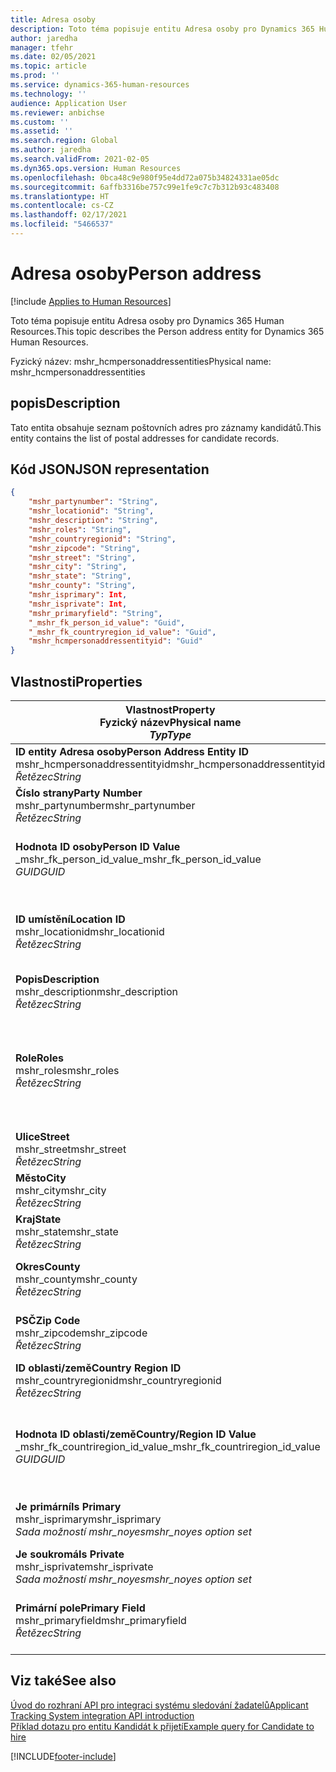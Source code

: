 ```yaml
---
title: Adresa osoby
description: Toto téma popisuje entitu Adresa osoby pro Dynamics 365 Human Resources.
author: jaredha
manager: tfehr
ms.date: 02/05/2021
ms.topic: article
ms.prod: ''
ms.service: dynamics-365-human-resources
ms.technology: ''
audience: Application User
ms.reviewer: anbichse
ms.custom: ''
ms.assetid: ''
ms.search.region: Global
ms.author: jaredha
ms.search.validFrom: 2021-02-05
ms.dyn365.ops.version: Human Resources
ms.openlocfilehash: 0bca48c9e980f95e4dd72a075b34824331ae05dc
ms.sourcegitcommit: 6affb3316be757c99e1fe9c7c7b312b93c483408
ms.translationtype: HT
ms.contentlocale: cs-CZ
ms.lasthandoff: 02/17/2021
ms.locfileid: "5466537"
---
```

# <a name="person-address"></a><span data-ttu-id="83f44-103">Adresa osoby</span><span class="sxs-lookup"><span data-stu-id="83f44-103">Person address</span></span>

[!include [Applies to Human Resources](../includes/applies-to-hr.md)]

<span data-ttu-id="83f44-104">Toto téma popisuje entitu Adresa osoby pro Dynamics 365 Human Resources.</span><span class="sxs-lookup"><span data-stu-id="83f44-104">This topic describes the Person address entity for Dynamics 365 Human Resources.</span></span>

<span data-ttu-id="83f44-105">Fyzický název: mshr_hcmpersonaddressentities</span><span class="sxs-lookup"><span data-stu-id="83f44-105">Physical name: mshr_hcmpersonaddressentities</span></span>

## <a name="description"></a><span data-ttu-id="83f44-106">popis</span><span class="sxs-lookup"><span data-stu-id="83f44-106">Description</span></span>

<span data-ttu-id="83f44-107">Tato entita obsahuje seznam poštovních adres pro záznamy kandidátů.</span><span class="sxs-lookup"><span data-stu-id="83f44-107">This entity contains the list of postal addresses for candidate records.</span></span>

## <a name="json-representation"></a><span data-ttu-id="83f44-108">Kód JSON</span><span class="sxs-lookup"><span data-stu-id="83f44-108">JSON representation</span></span>

```json
{
    "mshr_partynumber": "String",
    "mshr_locationid": "String",
    "mshr_description": "String",
    "mshr_roles": "String",
    "mshr_countryregionid": "String",
    "mshr_zipcode": "String",
    "mshr_street": "String",
    "mshr_city": "String",
    "mshr_state": "String",
    "mshr_county": "String",
    "mshr_isprimary": Int,
    "mshr_isprivate": Int,
    "mshr_primaryfield": "String",
    "_mshr_fk_person_id_value": "Guid",
    "_mshr_fk_countryregion_id_value": "Guid",
    "mshr_hcmpersonaddressentityid": "Guid"
}
```

## <a name="properties"></a><span data-ttu-id="83f44-109">Vlastnosti</span><span class="sxs-lookup"><span data-stu-id="83f44-109">Properties</span></span>

| <span data-ttu-id="83f44-110">Vlastnost</span><span class="sxs-lookup"><span data-stu-id="83f44-110">Property</span></span><br><span data-ttu-id="83f44-111">**Fyzický název**</span><span class="sxs-lookup"><span data-stu-id="83f44-111">**Physical name**</span></span><br><span data-ttu-id="83f44-112">**_Typ_**</span><span class="sxs-lookup"><span data-stu-id="83f44-112">**_Type_**</span></span> | <span data-ttu-id="83f44-113">Použít</span><span class="sxs-lookup"><span data-stu-id="83f44-113">Use</span></span> | <span data-ttu-id="83f44-114">popis</span><span class="sxs-lookup"><span data-stu-id="83f44-114">Description</span></span> |
| --- | --- | --- |
| <span data-ttu-id="83f44-115">**ID entity Adresa osoby**</span><span class="sxs-lookup"><span data-stu-id="83f44-115">**Person Address Entity ID**</span></span><br><span data-ttu-id="83f44-116">mshr_hcmpersonaddressentityid</span><span class="sxs-lookup"><span data-stu-id="83f44-116">mshr_hcmpersonaddressentityid</span></span><br><span data-ttu-id="83f44-117">*Řetězec*</span><span class="sxs-lookup"><span data-stu-id="83f44-117">*String*</span></span> | <span data-ttu-id="83f44-118">Jen pro čtení</span><span class="sxs-lookup"><span data-stu-id="83f44-118">Read-only</span></span><br><span data-ttu-id="83f44-119">Povinná</span><span class="sxs-lookup"><span data-stu-id="83f44-119">Required</span></span> | <span data-ttu-id="83f44-120">Systémem generovaný jedinečný identifikátor pro záznam entity.</span><span class="sxs-lookup"><span data-stu-id="83f44-120">System-generated unique identifier for the entity record.</span></span> |
| <span data-ttu-id="83f44-121">**Číslo strany**</span><span class="sxs-lookup"><span data-stu-id="83f44-121">**Party Number**</span></span><br><span data-ttu-id="83f44-122">mshr_partynumber</span><span class="sxs-lookup"><span data-stu-id="83f44-122">mshr_partynumber</span></span><br><span data-ttu-id="83f44-123">*Řetězec*</span><span class="sxs-lookup"><span data-stu-id="83f44-123">*String*</span></span> | <span data-ttu-id="83f44-124">Čtení/zápis</span><span class="sxs-lookup"><span data-stu-id="83f44-124">Read/write</span></span><br><span data-ttu-id="83f44-125">Povinná</span><span class="sxs-lookup"><span data-stu-id="83f44-125">Required</span></span> | <span data-ttu-id="83f44-126">ID záznamu přidružené strany (osoby).</span><span class="sxs-lookup"><span data-stu-id="83f44-126">The ID of the associated party (person) record.</span></span> |
| <span data-ttu-id="83f44-127">**Hodnota ID osoby**</span><span class="sxs-lookup"><span data-stu-id="83f44-127">**Person ID Value**</span></span><br><span data-ttu-id="83f44-128">_mshr_fk_person_id_value</span><span class="sxs-lookup"><span data-stu-id="83f44-128">_mshr_fk_person_id_value</span></span><br><span data-ttu-id="83f44-129">*GUID*</span><span class="sxs-lookup"><span data-stu-id="83f44-129">*GUID*</span></span> | <span data-ttu-id="83f44-130">Jen pro čtení</span><span class="sxs-lookup"><span data-stu-id="83f44-130">Read-only</span></span><br><span data-ttu-id="83f44-131">Povinná</span><span class="sxs-lookup"><span data-stu-id="83f44-131">Required</span></span><br><span data-ttu-id="83f44-132">Cizí klíč: mshr_dirpersonentityid entity mshr_dirpersonentity</span><span class="sxs-lookup"><span data-stu-id="83f44-132">Foreign key: mshr_dirpersonentityid of mshr_dirpersonentity</span></span> | <span data-ttu-id="83f44-133">Systémem generovaný jedinečný identifikátor záznamu entity strany (osoby).</span><span class="sxs-lookup"><span data-stu-id="83f44-133">The system-generated identifier of the party (person) entity record.</span></span> |
| <span data-ttu-id="83f44-134">**ID umístění**</span><span class="sxs-lookup"><span data-stu-id="83f44-134">**Location ID**</span></span><br><span data-ttu-id="83f44-135">mshr_locationid</span><span class="sxs-lookup"><span data-stu-id="83f44-135">mshr_locationid</span></span><br><span data-ttu-id="83f44-136">*Řetězec*</span><span class="sxs-lookup"><span data-stu-id="83f44-136">*String*</span></span> | <span data-ttu-id="83f44-137">Čtení/zápis</span><span class="sxs-lookup"><span data-stu-id="83f44-137">Read/write</span></span><br><span data-ttu-id="83f44-138">Povinná</span><span class="sxs-lookup"><span data-stu-id="83f44-138">Required</span></span> | <span data-ttu-id="83f44-139">ID místa pro záznam adresy.</span><span class="sxs-lookup"><span data-stu-id="83f44-139">The location ID of the address record.</span></span> <span data-ttu-id="83f44-140">Nastavte v entitě mshr_logisticspostaladdresslocationcdsentity.</span><span class="sxs-lookup"><span data-stu-id="83f44-140">Set up in mshr_logisticspostaladdresslocationcdsentity entity.</span></span> |
| <span data-ttu-id="83f44-141">**Popis**</span><span class="sxs-lookup"><span data-stu-id="83f44-141">**Description**</span></span><br><span data-ttu-id="83f44-142">mshr_description</span><span class="sxs-lookup"><span data-stu-id="83f44-142">mshr_description</span></span><br><span data-ttu-id="83f44-143">*Řetězec*</span><span class="sxs-lookup"><span data-stu-id="83f44-143">*String*</span></span> | <span data-ttu-id="83f44-144">Čtení/zápis</span><span class="sxs-lookup"><span data-stu-id="83f44-144">Read/write</span></span><br><span data-ttu-id="83f44-145">Povinná</span><span class="sxs-lookup"><span data-stu-id="83f44-145">Required</span></span> | <span data-ttu-id="83f44-146">Popis adresy kandidáta.</span><span class="sxs-lookup"><span data-stu-id="83f44-146">A description of the candidate’s address.</span></span> |
| <span data-ttu-id="83f44-147">**Role**</span><span class="sxs-lookup"><span data-stu-id="83f44-147">**Roles**</span></span><br><span data-ttu-id="83f44-148">mshr_roles</span><span class="sxs-lookup"><span data-stu-id="83f44-148">mshr_roles</span></span><br><span data-ttu-id="83f44-149">*Řetězec*</span><span class="sxs-lookup"><span data-stu-id="83f44-149">*String*</span></span> | <span data-ttu-id="83f44-150">Čtení/zápis</span><span class="sxs-lookup"><span data-stu-id="83f44-150">Read/write</span></span><br><span data-ttu-id="83f44-151">Povinná</span><span class="sxs-lookup"><span data-stu-id="83f44-151">Required</span></span> | <span data-ttu-id="83f44-152">Role přiřazené k této adrese.</span><span class="sxs-lookup"><span data-stu-id="83f44-152">The roles assigned for this address.</span></span> <span data-ttu-id="83f44-153">Lze přiřadit i více rolí.</span><span class="sxs-lookup"><span data-stu-id="83f44-153">More than one role can be assigned.</span></span> <span data-ttu-id="83f44-154">Každá role musí být oddělena středníkem.</span><span class="sxs-lookup"><span data-stu-id="83f44-154">Each role should be separated by a semicolon.</span></span> <span data-ttu-id="83f44-155">Platné hodnoty obsažené v entitě mshr_logisticslocationroleentity.</span><span class="sxs-lookup"><span data-stu-id="83f44-155">Valid values contained in the mshr_logisticslocationroleentity entity.</span></span> |
| <span data-ttu-id="83f44-156">**Ulice**</span><span class="sxs-lookup"><span data-stu-id="83f44-156">**Street**</span></span><br><span data-ttu-id="83f44-157">mshr_street</span><span class="sxs-lookup"><span data-stu-id="83f44-157">mshr_street</span></span><br><span data-ttu-id="83f44-158">*Řetězec*</span><span class="sxs-lookup"><span data-stu-id="83f44-158">*String*</span></span> | <span data-ttu-id="83f44-159">Čtení/zápis</span><span class="sxs-lookup"><span data-stu-id="83f44-159">Read/write</span></span><br><span data-ttu-id="83f44-160">Volitelné</span><span class="sxs-lookup"><span data-stu-id="83f44-160">Optional</span></span> | <span data-ttu-id="83f44-161">Číslo popisné.</span><span class="sxs-lookup"><span data-stu-id="83f44-161">The street number.</span></span> |
| <span data-ttu-id="83f44-162">**Město**</span><span class="sxs-lookup"><span data-stu-id="83f44-162">**City**</span></span><br><span data-ttu-id="83f44-163">mshr_city</span><span class="sxs-lookup"><span data-stu-id="83f44-163">mshr_city</span></span><br><span data-ttu-id="83f44-164">*Řetězec*</span><span class="sxs-lookup"><span data-stu-id="83f44-164">*String*</span></span> | <span data-ttu-id="83f44-165">Čtení/zápis</span><span class="sxs-lookup"><span data-stu-id="83f44-165">Read/write</span></span><br><span data-ttu-id="83f44-166">Volitelné</span><span class="sxs-lookup"><span data-stu-id="83f44-166">Optional</span></span> | <span data-ttu-id="83f44-167">Město adresy.</span><span class="sxs-lookup"><span data-stu-id="83f44-167">The city of the address.</span></span> <span data-ttu-id="83f44-168">Nastavte v entitě v mshr_logisticsaddresscityentity.</span><span class="sxs-lookup"><span data-stu-id="83f44-168">Set up in mshr_logisticsaddresscityentity entity.</span></span> |
| <span data-ttu-id="83f44-169">**Kraj**</span><span class="sxs-lookup"><span data-stu-id="83f44-169">**State**</span></span><br><span data-ttu-id="83f44-170">mshr_state</span><span class="sxs-lookup"><span data-stu-id="83f44-170">mshr_state</span></span><br><span data-ttu-id="83f44-171">*Řetězec*</span><span class="sxs-lookup"><span data-stu-id="83f44-171">*String*</span></span> | <span data-ttu-id="83f44-172">Čtení/zápis</span><span class="sxs-lookup"><span data-stu-id="83f44-172">Read/write</span></span><br><span data-ttu-id="83f44-173">Volitelné</span><span class="sxs-lookup"><span data-stu-id="83f44-173">Optional</span></span> | <span data-ttu-id="83f44-174">Stát v adrese.</span><span class="sxs-lookup"><span data-stu-id="83f44-174">The state of the address.</span></span> <span data-ttu-id="83f44-175">Nastavte v entitě v mshr_logisticsaddressstateentity.</span><span class="sxs-lookup"><span data-stu-id="83f44-175">Set up in mshr_logisticsaddressstateentity entity.</span></span> |
| <span data-ttu-id="83f44-176">**Okres**</span><span class="sxs-lookup"><span data-stu-id="83f44-176">**County**</span></span><br><span data-ttu-id="83f44-177">mshr_county</span><span class="sxs-lookup"><span data-stu-id="83f44-177">mshr_county</span></span><br><span data-ttu-id="83f44-178">*Řetězec*</span><span class="sxs-lookup"><span data-stu-id="83f44-178">*String*</span></span> | <span data-ttu-id="83f44-179">Čtení/zápis</span><span class="sxs-lookup"><span data-stu-id="83f44-179">Read/write</span></span><br><span data-ttu-id="83f44-180">Volitelné</span><span class="sxs-lookup"><span data-stu-id="83f44-180">Optional</span></span> | <span data-ttu-id="83f44-181">Okres adresy.</span><span class="sxs-lookup"><span data-stu-id="83f44-181">The county of the address.</span></span> <span data-ttu-id="83f44-182">Nastavte v entitě v mshr_logisticsaddresscountyentity.</span><span class="sxs-lookup"><span data-stu-id="83f44-182">Set up in mshr_logisticsaddresscountyentity entity.</span></span> |
| <span data-ttu-id="83f44-183">**PSČ**</span><span class="sxs-lookup"><span data-stu-id="83f44-183">**Zip Code**</span></span><br><span data-ttu-id="83f44-184">mshr_zipcode</span><span class="sxs-lookup"><span data-stu-id="83f44-184">mshr_zipcode</span></span><br><span data-ttu-id="83f44-185">*Řetězec*</span><span class="sxs-lookup"><span data-stu-id="83f44-185">*String*</span></span> | <span data-ttu-id="83f44-186">Čtení/zápis</span><span class="sxs-lookup"><span data-stu-id="83f44-186">Read/write</span></span><br><span data-ttu-id="83f44-187">Volitelné</span><span class="sxs-lookup"><span data-stu-id="83f44-187">Optional</span></span> | <span data-ttu-id="83f44-188">PSČ v adrese.</span><span class="sxs-lookup"><span data-stu-id="83f44-188">The zip/postal code of the address.</span></span> <span data-ttu-id="83f44-189">Nastavte v entitě v mshr_logisticsaddresspostalcodeentity.</span><span class="sxs-lookup"><span data-stu-id="83f44-189">Set up in mshr_logisticsaddresspostalcodeentity entity.</span></span> |
| <span data-ttu-id="83f44-190">**ID oblasti/země**</span><span class="sxs-lookup"><span data-stu-id="83f44-190">**Country Region ID**</span></span><br><span data-ttu-id="83f44-191">mshr_countryregionid</span><span class="sxs-lookup"><span data-stu-id="83f44-191">mshr_countryregionid</span></span><br><span data-ttu-id="83f44-192">*Řetězec*</span><span class="sxs-lookup"><span data-stu-id="83f44-192">*String*</span></span> | <span data-ttu-id="83f44-193">Čtení/zápis</span><span class="sxs-lookup"><span data-stu-id="83f44-193">Read/write</span></span><br><span data-ttu-id="83f44-194">Volitelné</span><span class="sxs-lookup"><span data-stu-id="83f44-194">Optional</span></span> | <span data-ttu-id="83f44-195">Země či oblast adresy.</span><span class="sxs-lookup"><span data-stu-id="83f44-195">The country or region of the address.</span></span> |
| <span data-ttu-id="83f44-196">**Hodnota ID oblasti/země**</span><span class="sxs-lookup"><span data-stu-id="83f44-196">**Country/Region ID Value**</span></span><br><span data-ttu-id="83f44-197">_mshr_fk_countriregion_id_value</span><span class="sxs-lookup"><span data-stu-id="83f44-197">_mshr_fk_countriregion_id_value</span></span><br><span data-ttu-id="83f44-198">*GUID*</span><span class="sxs-lookup"><span data-stu-id="83f44-198">*GUID*</span></span> | <span data-ttu-id="83f44-199">Jen pro čtení</span><span class="sxs-lookup"><span data-stu-id="83f44-199">Read-only</span></span><br><span data-ttu-id="83f44-200">Volitelné</span><span class="sxs-lookup"><span data-stu-id="83f44-200">Optional</span></span><br><span data-ttu-id="83f44-201">Cizí klíč: mshr_logisticaddresscountryregionentityid entity mshr_logisticsaddresscountryregionentity</span><span class="sxs-lookup"><span data-stu-id="83f44-201">Foreign key: mshr_logisticaddresscountryregionentityid of mshr_logisticsaddresscountryregionentity</span></span> | <span data-ttu-id="83f44-202">Systémem generovaný jedinečný identifikátor země/oblasti v adrese.</span><span class="sxs-lookup"><span data-stu-id="83f44-202">System-generated unique identifier of the country/region of the address.</span></span> |
| <span data-ttu-id="83f44-203">**Je primární**</span><span class="sxs-lookup"><span data-stu-id="83f44-203">**Is Primary**</span></span><br><span data-ttu-id="83f44-204">mshr_isprimary</span><span class="sxs-lookup"><span data-stu-id="83f44-204">mshr_isprimary</span></span><br><span data-ttu-id="83f44-205">*Sada možností mshr_noyes*</span><span class="sxs-lookup"><span data-stu-id="83f44-205">*mshr_noyes option set*</span></span> | <span data-ttu-id="83f44-206">Čtení/zápis</span><span class="sxs-lookup"><span data-stu-id="83f44-206">Read/write</span></span><br><span data-ttu-id="83f44-207">Povinná</span><span class="sxs-lookup"><span data-stu-id="83f44-207">Required</span></span> | <span data-ttu-id="83f44-208">Určuje, zda je tato adresa primární adresou osoby s definovanou rolí.</span><span class="sxs-lookup"><span data-stu-id="83f44-208">Identifies whether this address is the primary address for the person of the defined role.</span></span> |
| <span data-ttu-id="83f44-209">**Je soukromá**</span><span class="sxs-lookup"><span data-stu-id="83f44-209">**Is Private**</span></span><br><span data-ttu-id="83f44-210">mshr_isprivate</span><span class="sxs-lookup"><span data-stu-id="83f44-210">mshr_isprivate</span></span><br><span data-ttu-id="83f44-211">*Sada možností mshr_noyes*</span><span class="sxs-lookup"><span data-stu-id="83f44-211">*mshr_noyes option set*</span></span> | <span data-ttu-id="83f44-212">Čtení/zápis</span><span class="sxs-lookup"><span data-stu-id="83f44-212">Read/write</span></span><br><span data-ttu-id="83f44-213">Povinná</span><span class="sxs-lookup"><span data-stu-id="83f44-213">Required</span></span> | <span data-ttu-id="83f44-214">Určuje, zda je tato adresa soukromou adresou dané osoby.</span><span class="sxs-lookup"><span data-stu-id="83f44-214">Identifies whether this address is a private address for the person.</span></span> |
| <span data-ttu-id="83f44-215">**Primární pole**</span><span class="sxs-lookup"><span data-stu-id="83f44-215">**Primary Field**</span></span><br><span data-ttu-id="83f44-216">mshr_primaryfield</span><span class="sxs-lookup"><span data-stu-id="83f44-216">mshr_primaryfield</span></span><br><span data-ttu-id="83f44-217">*Řetězec*</span><span class="sxs-lookup"><span data-stu-id="83f44-217">*String*</span></span> | <span data-ttu-id="83f44-218">Jen pro čtení</span><span class="sxs-lookup"><span data-stu-id="83f44-218">Read-only</span></span><br><span data-ttu-id="83f44-219">Povinná</span><span class="sxs-lookup"><span data-stu-id="83f44-219">Required</span></span> | <span data-ttu-id="83f44-220">Pole použité jako primární identifikátor záznamu entity.</span><span class="sxs-lookup"><span data-stu-id="83f44-220">Field used as a primary identifier of the entity record.</span></span> <span data-ttu-id="83f44-221">Kombinace čísla strany a ID místa.</span><span class="sxs-lookup"><span data-stu-id="83f44-221">Combination of party number and location ID.</span></span> |

## <a name="see-also"></a><span data-ttu-id="83f44-222">Viz také</span><span class="sxs-lookup"><span data-stu-id="83f44-222">See also</span></span>

[<span data-ttu-id="83f44-223">Úvod do rozhraní API pro integraci systému sledování žadatelů</span><span class="sxs-lookup"><span data-stu-id="83f44-223">Applicant Tracking System integration API introduction</span></span>](hr-admin-integration-ats-api-introduction.md)<br>
[<span data-ttu-id="83f44-224">Příklad dotazu pro entitu Kandidát k přijetí</span><span class="sxs-lookup"><span data-stu-id="83f44-224">Example query for Candidate to hire</span></span>](hr-admin-integration-ats-api-candidate-to-hire-example-query.md)



[!INCLUDE[footer-include](../includes/footer-banner.md)]